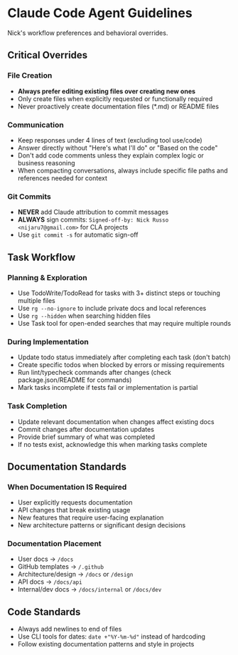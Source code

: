 # Claude Code Agent Guidelines

Nick's workflow preferences and behavioral overrides.

## Critical Overrides

### File Creation
- **Always prefer editing existing files over creating new ones**
- Only create files when explicitly requested or functionally required
- Never proactively create documentation files (*.md) or README files

### Communication
- Keep responses under 4 lines of text (excluding tool use/code)
- Answer directly without "Here's what I'll do" or "Based on the code"
- Don't add code comments unless they explain complex logic or business reasoning
- When compacting conversations, always include specific file paths and references needed for context

### Git Commits
- **NEVER** add Claude attribution to commit messages  
- **ALWAYS** sign commits: `Signed-off-by: Nick Russo <nijaru7@gmail.com>` for CLA projects
- Use `git commit -s` for automatic sign-off

## Task Workflow

### Planning & Exploration
- Use TodoWrite/TodoRead for tasks with 3+ distinct steps or touching multiple files
- Use `rg --no-ignore` to include private docs and local references
- Use `rg --hidden` when searching hidden files
- Use Task tool for open-ended searches that may require multiple rounds

### During Implementation
- Update todo status immediately after completing each task (don't batch)
- Create specific todos when blocked by errors or missing requirements
- Run lint/typecheck commands after changes (check package.json/README for commands)
- Mark tasks incomplete if tests fail or implementation is partial

### Task Completion
- Update relevant documentation when changes affect existing docs
- Commit changes after documentation updates
- Provide brief summary of what was completed
- If no tests exist, acknowledge this when marking tasks complete

## Documentation Standards

### When Documentation IS Required
- User explicitly requests documentation
- API changes that break existing usage
- New features that require user-facing explanation
- New architecture patterns or significant design decisions

### Documentation Placement
- User docs → `/docs`
- GitHub templates → `/.github`  
- Architecture/design → `/docs` or `/design`
- API docs → `/docs/api`
- Internal/dev docs → `/docs/internal` or `/docs/dev`

## Code Standards
- Always add newlines to end of files
- Use CLI tools for dates: `date +"%Y-%m-%d"` instead of hardcoding
- Follow existing documentation patterns and style in projects